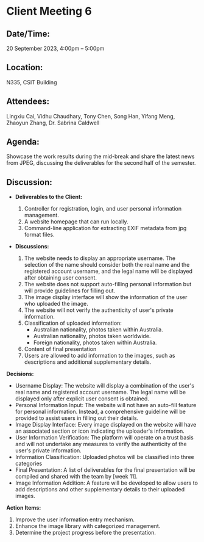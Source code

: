  # **Client Meeting 6**

## **Date/Time:** 

20 September 2023, 4:00pm – 5:00pm

## **Location:** 

N335, CSIT Building

## **Attendees:** 

Lingxiu Cai, Vidhu Chaudhary, Tony Chen, Song Han, Yifang Meng, Zhaoyun Zhang, Dr. Sabrina Caldwell

## **Agenda:** 

Showcase the work results during the mid-break and share the latest news from JPEG, discussing the deliverables for the second half of the semester.

## **Discussion:**

- **Deliverables to the Client:**
  
  1. Controller for registration, login, and user personal information management.
  2. A website homepage that can run locally.
  3. Command-line application for extracting EXIF metadata from jpg format files.
  
- **Discussions:**

  1. The website needs to display an appropriate username. The selection of the name should consider both the real name and the registered account username, and the legal name will be displayed after obtaining user consent.
  2. The website does not support auto-filling personal information but will provide guidelines for filling out.
  3. The image display interface will show the information of the user who uploaded the image.
  4. The website will not verify the authenticity of user's private information.
  5. Classification of uploaded information:
     - Australian nationality, photos taken within Australia.
     - Australian nationality, photos taken worldwide.
     - Foreign nationality, photos taken within Australia.
  6. Content of final presentation
  7. Users are allowed to add information to the images, such as descriptions and additional supplementary details.

**Decisions:**

- Username Display: The website will display a combination of the user's real name and registered account username. The legal name will be displayed only after explicit user consent is obtained.
- Personal Information Input: The website will not have an auto-fill feature for personal information. Instead, a comprehensive guideline will be provided to assist users in filling out their details.
- Image Display Interface: Every image displayed on the website will have an associated section or icon indicating the uploader's information.
- User Information Verification: The platform will operate on a trust basis and will not undertake any measures to verify the authenticity of the user's private information.
- Information Classification: Uploaded photos will be classified into three categories
- Final Presentation: A list of deliverables for the final presentation will be compiled and shared with the team by [week 11].
- Image Information Addition: A feature will be developed to allow users to add descriptions and other supplementary details to their uploaded images.
  
**Action Items:**

1. Improve the user information entry mechanism.
2. Enhance the image library with categorized management.
3. Determine the project progress before the presentation.
